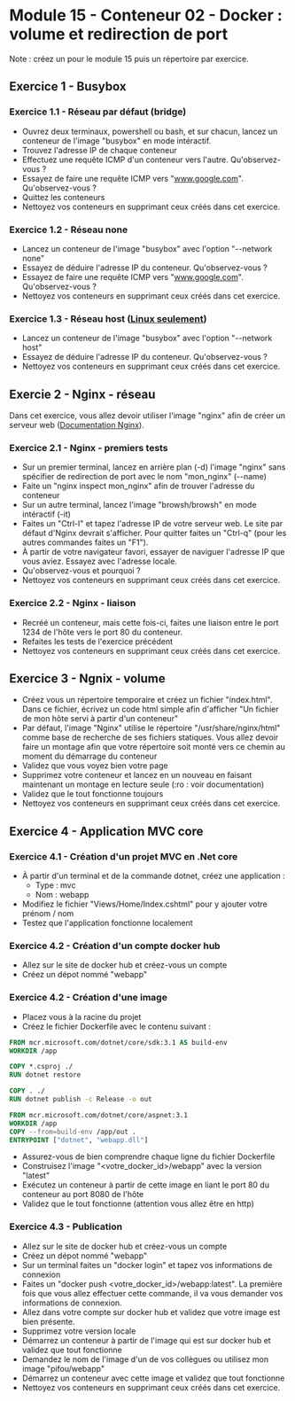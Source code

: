 # Module 15 - Conteneur 02 - Docker : volume et redirection de port

Note : créez un pour le module 15 puis un répertoire par exercice.

## Exercice 1 - Busybox

### Exercice 1.1 - Réseau par défaut (bridge)

- Ouvrez deux terminaux, powershell ou bash, et sur chacun, lancez un conteneur de l'image "busybox" en mode intéractif.
- Trouvez l'adresse IP de chaque conteneur
- Effectuez une requête ICMP d'un conteneur vers l'autre. Qu'observez-vous ?
- Essayez de faire une requête ICMP vers "www.google.com". Qu'observez-vous ?
- Quittez les conteneurs
- Nettoyez vos conteneurs en supprimant ceux créés dans cet exercice.

### Exercice 1.2 - Réseau none

- Lancez un conteneur de l'image "busybox" avec l'option "--network none"
- Essayez de déduire l'adresse IP du conteneur. Qu'observez-vous ?
- Essayez de faire une requête ICMP vers "www.google.com". Qu'observez-vous ?
- Nettoyez vos conteneurs en supprimant ceux créés dans cet exercice.

### Exercice 1.3 - Réseau host ([Linux seulement](https://docs.docker.com/network/host/))

- Lancez un conteneur de l'image "busybox" avec l'option "--network host"
- Essayez de déduire l'adresse IP du conteneur. Qu'observez-vous ?
- Nettoyez vos conteneurs en supprimant ceux créés dans cet exercice.

## Exercie 2 - Nginx - réseau

Dans cet exercice, vous allez devoir utiliser l'image "nginx" afin de créer un serveur web ([Documentation Nginx](https://hub.docker.com/_/nginx)).

### Exercice 2.1 - Nginx - premiers tests

- Sur un premier terminal, lancez en arrière plan (-d) l'image "nginx" sans spécifier de redirection de port avec le nom "mon_nginx" (--name)
- Faite un "nginx inspect mon_nginx" afin de trouver l'adresse du conteneur
- Sur un autre terminal, lancez l'image "browsh/browsh" en mode intéractif (-it)
- Faites un "Ctrl-l" et tapez l'adresse IP de votre serveur web. Le site par défaut d'Nginx devrait s'afficher. Pour quitter faites un "Ctrl-q" (pour les autres commandes faites un "F1").
- À partir de votre navigateur favori, essayer de naviguer l'adresse IP que vous aviez. Essayez avec l'adresse locale.
- Qu'observez-vous et pourquoi ?
- Nettoyez vos conteneurs en supprimant ceux créés dans cet exercice.

### Exercice 2.2 - Nginx - liaison

- Recréé un conteneur, mais cette fois-ci, faites une liaison entre le port 1234 de l'hôte vers le port 80 du conteneur.
- Refaites les tests de l'exercice précédent
- Nettoyez vos conteneurs en supprimant ceux créés dans cet exercice.

## Exercice 3 - Ngnix - volume

- Créez vous un répertoire temporaire et créez un fichier "index.html". Dans ce fichier, écrivez un code html simple afin d'afficher "Un fichier de mon hôte servi à partir d'un conteneur"
- Par défaut, l'image "Nginx" utilise le répertoire "/usr/share/nginx/html" comme base de recherche de ses fichiers statiques. Vous allez devoir faire un montage afin que votre répertoire soit monté vers ce chemin au moment du démarrage du conteneur
- Validez que vous voyez bien votre page
- Supprimez votre conteneur et lancez en un nouveau en faisant maintenant un montage en lecture seule (:ro : voir documentation)
- Validez que le tout fonctionne toujours
- Nettoyez vos conteneurs en supprimant ceux créés dans cet exercice.

## Exercice 4 - Application MVC core

### Exercice 4.1 - Création d'un projet MVC en .Net core

- À partir d'un terminal et de la commande dotnet, créez une application :
  - Type : mvc
  - Nom : webapp
- Modifiez le fichier "Views/Home/Index.cshtml" pour y ajouter votre prénom / nom
- Testez que l'application fonctionne localement

### Exercice 4.2 - Création d'un compte docker hub

- Allez sur le site de docker hub et créez-vous un compte
- Créez un dépot nommé "webapp"

### Exercice 4.2 - Création d'une image

- Placez vous à la racine du projet
- Créez le fichier Dockerfile avec le contenu suivant :

```Dockerfile
FROM mcr.microsoft.com/dotnet/core/sdk:3.1 AS build-env
WORKDIR /app

COPY *.csproj ./
RUN dotnet restore

COPY . ./
RUN dotnet publish -c Release -o out

FROM mcr.microsoft.com/dotnet/core/aspnet:3.1
WORKDIR /app
COPY --from=build-env /app/out .
ENTRYPOINT ["dotnet", "webapp.dll"]
```

- Assurez-vous de bien comprendre chaque ligne du fichier Dockerfile
- Construisez l'image "<votre_docker_id>/webapp" avec la version "latest"
- Exécutez un conteneur à partir de cette image en liant le port 80 du conteneur au port 8080 de l'hôte
- Validez que le tout fonctionne (attention vous allez être en http)

### Exercice 4.3 - Publication

- Allez sur le site de docker hub et créez-vous un compte
- Créez un dépot nommé "webapp"
- Sur un terminal faites un "docker login" et tapez vos informations de connexion
- Faites un "docker push <votre_docker_id>/webapp:latest". La première fois que vous allez effectuer cette commande, il va vous demander vos informations de connexion.
- Allez dans votre compte sur docker hub et validez que votre image est bien présente.
- Supprimez votre version locale
- Démarrez un conteneur à partir de l'image qui est sur docker hub et validez que tout fonctionne
- Demandez le nom de l'image d'un de vos collègues ou utilisez mon image "pifou/webapp"
- Démarrez un conteneur avec cette image et validez que tout fonctionne
- Nettoyez vos conteneurs en supprimant ceux créés dans cet exercice.
